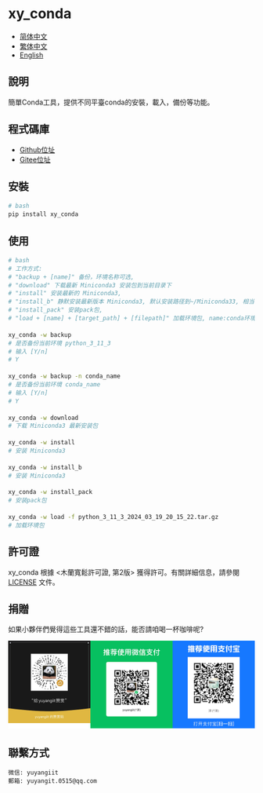 <!--
 * @Author: yuyangit yuyangit.0515@qq.com
 * @Date: 2024-10-18 20:35:42
 * @LastEditors: yuyangit yuyangit.0515@qq.com
 * @LastEditTime: 2024-10-18 20:42:33
 * @FilePath: /xy_conda/readme/README_zh_TW.md
 * @Description: 这是默认设置,请设置`customMade`, 打开koroFileHeader查看配置 进行设置: https://github.com/OBKoro1/koro1FileHeader/wiki/%E9%85%8D%E7%BD%AE
-->
# xy_conda

- [简体中文](README_zh_CN.md)
- [繁体中文](README_zh_TW.md)
- [English](README_en.md)

## 說明
簡單Conda工具，提供不同平臺conda的安裝，載入，備份等功能。

## 程式碼庫

- <a href="https://github.com/xy-base/xy_conda.git" target="_blank">Github位址</a>  
- <a href="https://gitee.com/xy-base/xy_conda.git" target="_blank">Gitee位址</a>

## 安裝

```bash
# bash
pip install xy_conda
```

## 使用

```bash
# bash
# 工作方式:
# "backup + [name]" 备份，环境名称可选,
# "download" 下载最新 Miniconda3 安装包到当前目录下
# "install" 安装最新的 Miniconda3,
# "install_b" 静默安装最新版本 Miniconda3, 默认安装路径到~/Miniconda33, 相当于 sh ./Miniconda3-安装包.sh -b
# "install_pack" 安装pack包,
# "load + [name] + [target_path] + [filepath]" 加载环境包, name:conda环境名称, target_path:目标路径, filepath:环境包文件路径,

xy_conda -w backup
# 是否备份当前环境 python_3_11_3 
# 输入 [Y/n]
# Y

xy_conda -w backup -n conda_name
# 是否备份当前环境 conda_name
# 输入 [Y/n]
# Y

xy_conda -w download
# 下载 Miniconda3 最新安装包

xy_conda -w install
# 安装 Miniconda3

xy_conda -w install_b
# 安装 Miniconda3

xy_conda -w install_pack
# 安装pack包

xy_conda -w load -f python_3_11_3_2024_03_19_20_15_22.tar.gz
# 加载环境包

```

## 許可證
xy_conda 根據 <木蘭寬鬆許可證, 第2版> 獲得許可。有關詳細信息，請參閱 [LICENSE](../LICENSE) 文件。

## 捐贈

如果小夥伴們覺得這些工具還不錯的話，能否請咱喝一杯咖啡呢?  

![Pay-Total](./Pay-Total.png)

## 聯繫方式

```
微信: yuyangiit
郵箱: yuyangit.0515@qq.com
```